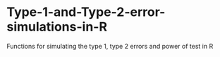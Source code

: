 # Type-1-and-Type-2-error-simulations-in-R
Functions for simulating the type 1, type 2 errors and power of test in R

